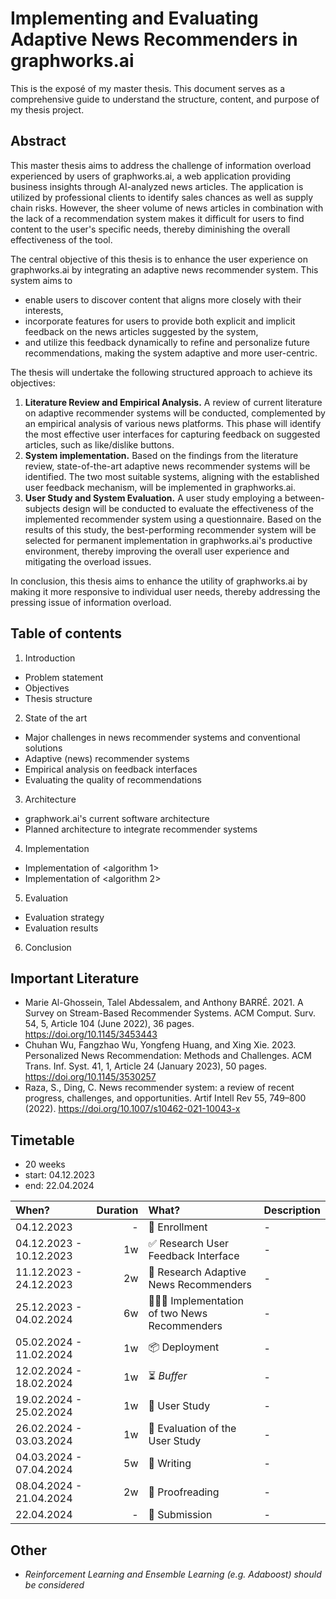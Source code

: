 # Implementing and Evaluating Adaptive News Recommenders in graphworks.ai

This is the exposé of my master thesis. This document serves as a comprehensive guide to understand the structure, content, and purpose of my thesis project.

## Abstract

This master thesis aims to address the challenge of information overload experienced by users of graphworks.ai, a web application providing business insights through AI-analyzed news articles. The application is utilized by professional clients to identify sales chances as well as supply chain risks. However, the sheer volume of news articles in combination with the lack of a recommendation system makes it difficult for users to find content to the user's specific needs, thereby diminishing the overall effectiveness of the tool.

The central objective of this thesis is to enhance the user experience on graphworks.ai by integrating an adaptive news recommender system. This system aims to

- enable users to discover content that aligns more closely with their interests,
- incorporate features for users to provide both explicit and implicit feedback on the news articles suggested by the system,
- and utilize this feedback dynamically to refine and personalize future recommendations, making the system adaptive and more user-centric.

The thesis will undertake the following structured approach to achieve its objectives:

1. **Literature Review and Empirical Analysis.** A review of current literature on adaptive recommender systems will be conducted, complemented by an empirical analysis of various news platforms. This phase will identify the most effective user interfaces for capturing feedback on suggested articles, such as like/dislike buttons.
2. **System implementation.** Based on the findings from the literature review, state-of-the-art adaptive news recommender systems will be identified. The two most suitable systems, aligning with the established user feedback mechanism, will be implemented in graphworks.ai.
3. **User Study and System Evaluation.** A user study employing a between-subjects design will be conducted to evaluate the effectiveness of the implemented recommender system using a questionnaire. Based on the results of this study, the best-performing recommender system will be selected for permanent implementation in graphworks.ai's productive environment, thereby improving the overall user experience and mitigating the overload issues.

In conclusion, this thesis aims to enhance the utility of graphworks.ai by making it more responsive to individual user needs, thereby addressing the pressing issue of information overload.

## Table of contents

1. Introduction

- Problem statement
- Objectives
- Thesis structure

2. State of the art

- Major challenges in news recommender systems and conventional solutions
- Adaptive (news) recommender systems
- Empirical analysis on feedback interfaces
- Evaluating the quality of recommendations

3. Architecture

- graphwork.ai's current software architecture
- Planned architecture to integrate recommender systems

4. Implementation

- Implementation of <algorithm 1>
- Implementation of <algorithm 2>

5. Evaluation

- Evaluation strategy
- Evaluation results

6. Conclusion

## Important Literature

- Marie Al-Ghossein, Talel Abdessalem, and Anthony BARRÉ. 2021. A Survey on Stream-Based Recommender Systems. ACM Comput. Surv. 54, 5, Article 104 (June 2022), 36 pages. https://doi.org/10.1145/3453443
- Chuhan Wu, Fangzhao Wu, Yongfeng Huang, and Xing Xie. 2023. Personalized News Recommendation: Methods and Challenges. ACM Trans. Inf. Syst. 41, 1, Article 24 (January 2023), 50 pages. https://doi.org/10.1145/3530257
- Raza, S., Ding, C. News recommender system: a review of recent progress, challenges, and opportunities. Artif Intell Rev 55, 749–800 (2022). https://doi.org/10.1007/s10462-021-10043-x

## Timetable

- 20 weeks
- start: 04.12.2023
- end: 22.04.2024

| When?                   | Duration | What?                                      | Description |
| :---------------------- | -------: | :----------------------------------------- | :---------- |
| 04.12.2023              |        - | 🚀 Enrollment                              | -           |
| 04.12.2023 - 10.12.2023 |       1w | ✅ Research User Feedback Interface        | -           |
| 11.12.2023 - 24.12.2023 |       2w | 🧠 Research Adaptive News Recommenders     | -           |
| 25.12.2023 - 04.02.2024 |       6w | 🧑🏽‍💻 Implementation of two News Recommenders | -           |
| 05.02.2024 - 11.02.2024 |       1w | 📦 Deployment                              | -           |
| 12.02.2024 - 18.02.2024 |       1w | ⏳ _Buffer_                                | -           |
| 19.02.2024 - 25.02.2024 |       1w | 👥 User Study                              | -           |
| 26.02.2024 - 03.03.2024 |       1w | 📏 Evaluation of the User Study            | -           |
| 04.03.2024 - 07.04.2024 |       5w | 📝 Writing                                 | -           |
| 08.04.2024 - 21.04.2024 |       2w | 📖 Proofreading                            | -           |
| 22.04.2024              |        - | 🏁 Submission                              | -           |

## Other

- _Reinforcement Learning and Ensemble Learning (e.g. Adaboost) should be considered_
